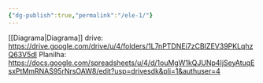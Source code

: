 ```yaml
---
{"dg-publish":true,"permalink":"/ele-1/"}
---
```


[[Diagrama\|Diagrama]]
drive: https://drive.google.com/drive/u/4/folders/1L7nPTDNEi7zCBIZEV39PKLqhzQ63V5dI
Planilha: https://docs.google.com/spreadsheets/u/4/d/1ouMgW1kQJUNp4IjSeyAtuqEsxPtMmRNAS95rNrsOAW8/edit?usp=drivesdk&pli=1&authuser=4